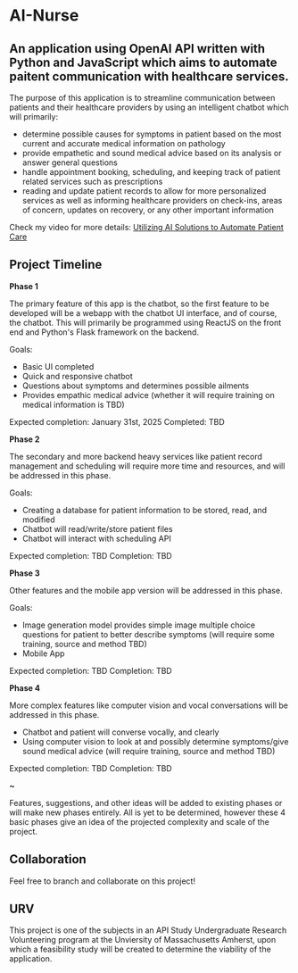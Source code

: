 # AI-Nurse

## An application using OpenAI API written with Python and JavaScript which aims to automate paitent communication with healthcare services. 

The purpose of this application is to streamline communication between patients and their healthcare providers by using an intelligent chatbot which will primarily:

* determine possible causes for symptoms in patient based on the most current and accurate medical information on pathology
* provide empathetic and sound medical advice based on its analysis or answer general questions
* handle appointment booking, scheduling, and keeping track of patient related services such as prescriptions
* reading and update patient records to allow for more personalized services as well as informing healthcare providers on check-ins, areas of concern, updates on recovery, or any other important information

Check my video for more details: [Utilizing AI Solutions to Automate Patient Care](https://youtu.be/KCgf3qEAM14?si=t52Of7wzgISqIDbE)

## Project Timeline

**Phase 1**

The primary feature of this app is the chatbot, so the first feature to be developed will be a webapp with the chatbot UI interface, and of course, the chatbot. This will primarily be programmed using ReactJS on the front end and Python's Flask framework on the backend. 

Goals: 
- Basic UI completed
- Quick and responsive chatbot
- Questions about symptoms and determines possible ailments
- Provides empathic medical advice (whether it will require training on medical information is TBD)

Expected completion: January 31st, 2025
Completed: TBD

**Phase 2**

The secondary and more backend heavy services like patient record management and scheduling will require more time and resources, and will be addressed in this phase.

Goals:
- Creating a database for patient information to be stored, read, and modified
- Chatbot will read/write/store patient files
- Chatbot will interact with scheduling API

Expected completion: TBD
Completion: TBD

**Phase 3**

Other features and the mobile app version will be addressed in this phase.

Goals: 
- Image generation model provides simple image multiple choice questions for patient to better describe symptoms (will require some training, source and method TBD)
- Mobile App

Expected completion: TBD
Completion: TBD

**Phase 4**

More complex features like computer vision and vocal conversations will be addressed in this phase.

- Chatbot and patient will converse vocally, and clearly
- Using computer vision to look at and possibly determine symptoms/give sound medical advice (will require training, source and method TBD)

Expected completion: TBD
Completion: TBD

**~**

Features, suggestions, and other ideas will be added to existing phases or will make new phases entirely. All is yet to be determined, however these 4 basic phases give an idea of the projected complexity and scale of the project. 

## Collaboration

Feel free to branch and collaborate on this project!

## URV

This project is one of the subjects in an API Study Undergraduate Research Volunteering program at the Unviersity of Massachusetts Amherst, upon which a feasibility study will be created to determine the viability of the application.






